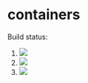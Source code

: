 # containers

Build status:

1. [![](https://github.com/samcbogen/tupperware/workflows/tests-fibonacci/badge.svg)](https://github.com/samcbogen/tupperware/actions?query=workflow%3Atests-fibonacci)
1. [![](https://github.com/samcbogen/tupperware/workflows/tests-range/badge.svg)](https://github.com/samcbogen/tupperware/actions?query=workflow%3Atests-range)
1. [![](https://github.com/samcbogen/tupperware/workflows/tests-unicode/badge.svg)](https://github.com/samcbogen/tupperware/actions?query=workflow%3Atests-unicode)
